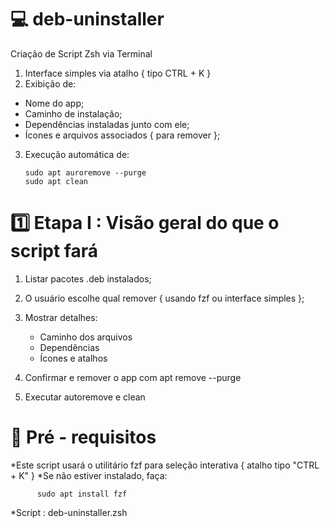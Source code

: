 # 💻 deb-uninstaller

Criação de Script Zsh via Terminal

  1. Interface simples via atalho { tipo CTRL + K }
  2.  Exibição de:

   - Nome do app;
   - Caminho de instalação;
   - Dependências instaladas junto com ele;
   - Ícones e arquivos associados { para remover };

  3. Execução automática de:

         sudo apt auroremove --purge
         sudo apt clean

# 1️⃣ Etapa I : Visão geral do que o script fará

  1. Listar pacotes .deb instalados;
  2. O usuário escolhe qual remover { usando fzf ou interface simples };
  3. Mostrar detalhes:

     - Caminho dos arquivos
     - Dependências
     - Ícones e atalhos
    
  4. Confirmar e remover o app com apt remove --purge
  5. Executar autoremove e clean

# 📑 Pré - requisitos

*Este script usará o utilitário fzf para seleção interativa { atalho tipo "CTRL + K" }
*Se não estiver instalado, faça:

          sudo apt install fzf

*Script : deb-uninstaller.zsh
